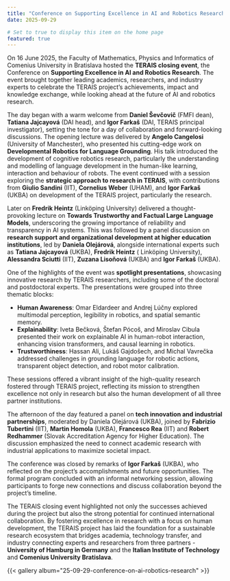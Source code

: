 ```yaml
---
title: "Conference on Supporting Excellence in AI and Robotics Research"
date: 2025-09-29

# Set to true to display this item on the home page
featured: true
---
```


On 16 June 2025, the Faculty of Mathematics, Physics and Informatics of Comenius University in Bratislava hosted the
**TERAIS closing event**, the Conference on **Supporting Excellence in AI and Robotics Research**. The event brought
together
leading academics, researchers, and industry experts to celebrate the TERAIS project’s achievements, impact and
knowledge exchange, while looking ahead at the future of AI and robotics research.

The day began with a warm welcome from **Daniel Ševčovič** (FMFI dean), **Tatiana Jajcayová** (DAI head), and **Igor
Farkaš** (DAI,
TERAIS principal investigator), setting the tone for a day of collaboration and forward-looking discussions. The opening
lecture was delivered by **Angelo Cangelosi** (University of Manchester), who presented his cutting-edge work on
**Developmental Robotics for Language Grounding**. His talk introduced the development of cognitive robotics research,
particularly the understanding and modelling of language development in the human-like learning, interaction and
behaviour of robots. The event continued with a session exploring the **strategic approach to research in TERAIS**, with
contributions from **Giulio Sandini** (IIT), **Cornelius Weber** (UHAM), and **Igor Farkaš** (UKBA) on development of
the TERAIS
project, particularly the research.

Later on **Fredrik Heintz** (Linköping University) delivered a thought-provoking lecture on **Towards Trustworthy and
Factual Large Language Models**, underscoring the growing importance of reliability and transparency in AI systems. This
was followed by a panel discussion on
**research support and organizational development at higher education institutions**,
led by **Daniela Olejárová**, alongside international experts such as **Tatiana Jajcayová** (UKBA), **Fredrik Heintz** (
Linköping
University), **Alessandra Sciutti** (IIT), **Zuzana Lisoňová** (UKBA) and **Igor Farkaš** (UKBA).

One of the highlights of the event was **spotlight presentations**, showcasing innovative research by TERAIS
researchers,
including some of the doctoral and postdoctoral experts. The presentations were grouped into three thematic blocks:

- **Human Awareness**: Omar Eldardeer and Andrej Lúčny explored multimodal perception, legibility in robotics, and
  spatial
  semantic memory.
- **Explainability**: Iveta Bečková, Štefan Pócoš, and Miroslav Cibula presented their work on explainable AI in
  human-robot
  interaction, enhancing vision transformers, and causal learning in robotics.
- **Trustworthiness**: Hassan Ali, Lukáš Gajdošech, and Michal Vavrečka addressed challenges in grounding language for
  robotic
  actions, transparent object detection, and robot motor calibration.

These sessions offered a vibrant insight of the high-quality research fostered through TERAIS project, reflecting its
mission to strengthen excellence not only in research but also the human development of all three partner institutions.

The afternoon of the day featured a panel on **tech innovation and industrial partnerships**, moderated by Daniela
Olejárová (UKBA), joined by **Fabrizio Tubertini** (IIT), **Martin Homola** (UKBA), **Francesco Rea** (IIT) and **Robert
Redhammer** (Slovak Accreditation Agency for Higher Education). The discussion emphasized the need to connect academic
research with industrial applications to maximize societal impact.

The conference was closed by remarks of **Igor Farkaš** (UKBA), who reflected on the project’s accomplishments and
future opportunities. The formal program concluded with an informal networking session, allowing participants to forge
new connections and discuss collaboration beyond the project’s timeline.

The TERAIS closing event highlighted not only the successes achieved during the project but also the strong potential
for continued international collaboration. By fostering excellence in research with a focus on human development, the
TERAIS project has laid the foundation for a sustainable research ecosystem that bridges academia, technology transfer,
and industry connecting experts and researchers from three partners - **University of Hamburg in Germany** and the
**Italian Institute of Technology** and **Comenius University Bratislava**.

{{< gallery album="25-09-29-conference-on-ai-robotics-research" >}}
